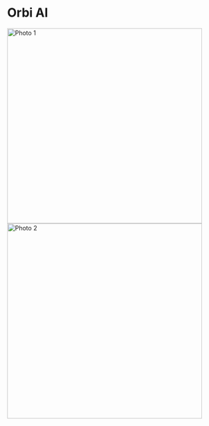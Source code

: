   <h1>Orbi AI</h1>
  <div class="image-container">
    <img src="https://github.com/user-attachments/assets/a8a41d69-759b-4055-8c4c-1ff98724fb9d" alt="Photo 1"; height=450px>
    <img src="https://github.com/user-attachments/assets/b0b4a0e0-aa92-4b69-98ea-2b0943116bac" alt="Photo 2"; height=450px>
  </div>
